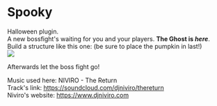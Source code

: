 # Spooky
Halloween plugin.    
A new bossfight's waiting for you and your players. <b>The Ghost is <i>here</i></b>.     
Build a structure like this one: (be sure to place the pumpkin in last!)    
<img src="https://download.ad5001.eu/other/Spooky/struct.jpeg"></img>


Afterwards let the boss fight go!    
    
Music used here: NIVIRO - The Return    
Track's link: https://soundcloud.com/djniviro/thereturn    
Niviro's website: https://www.djniviro.com
